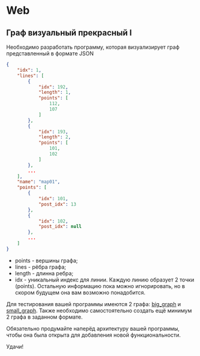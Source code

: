 # Web

## Граф визуальный прекрасный I

Необходимо разработать программу, которая визуализирует граф представленный в формате JSON
```json
{
    "idx": 1,
    "lines": [
        {
            "idx": 192,
            "length": 1,
            "points": [
                112,
                107
            ]
        },
        {
            "idx": 193,
            "length": 2,
            "points": [
                101,
                102
            ]
        },
        ...
    ],
    "name": "map01",
    "points": [
        {
            "idx": 101,
            "post_idx": 13
        },
        {
            "idx": 102,
            "post_idx": null
        },
        ...
    ]
}
```
* points - вершины графа;
* lines - рёбра графа;
* length - длинна ребра;
* idx - уникальный индекс для линии.
Каждую линию образует 2 точки (points).
Остальную информацию пока можно игнорировать, но в скором будущем она вам возможно понадобится.

Для тестирования вашей программы имеются 2 графа: [big_graph](big_graph.json) и [small_graph](small_graph.json).
Также необходимо самостоятельно создать ещё минимум 2 графа в заданном формате.

Обязательно продумайте наперёд архитектуру вашей программы, чтобы она была открыта для добавления новой функциональности.

Удачи!
